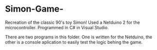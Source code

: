 # Simon-Game-
Recreation of the classic 90's toy Simon! Used a Netduino 2 for the microcontroller. Programmed in C# in Visual Studio.

There are two programs in this folder. One is written for the Netduino, the other is a console aplication to easily test the logic behing the game. 
